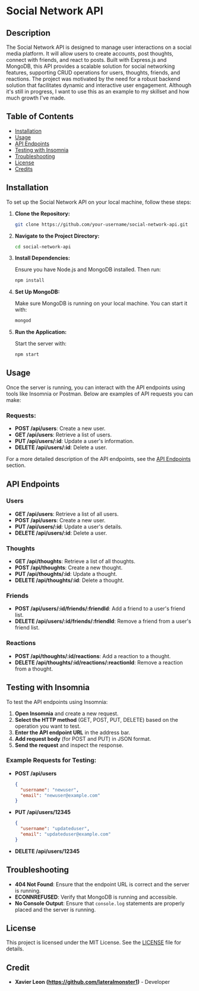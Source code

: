 # Social Network API

## Description

The Social Network API is designed to manage user interactions on a social media platform. It will allow users to create accounts, post thoughts, connect with friends, and react to posts. Built with Express.js and MongoDB, this API provides a scalable solution for social networking features, supporting CRUD operations for users, thoughts, friends, and reactions. The project was motivated by the need for a robust backend solution that facilitates dynamic and interactive user engagement.
Although it's still in progress, I want to use this as an example to my skillset and how much growth I've made.
## Table of Contents

- [Installation](#installation)
- [Usage](#usage)
- [API Endpoints](#api-endpoints)
- [Testing with Insomnia](#testing-with-insomnia)
- [Troubleshooting](#troubleshooting)
- [License](#license)
- [Credits](#credits)

## Installation

To set up the Social Network API on your local machine, follow these steps:

1. **Clone the Repository:**

    ```bash
    git clone https://github.com/your-username/social-network-api.git
    ```

2. **Navigate to the Project Directory:**

    ```bash
    cd social-network-api
    ```

3. **Install Dependencies:**

    Ensure you have Node.js and MongoDB installed. Then run:

    ```bash
    npm install
    ```

4. **Set Up MongoDB:**

    Make sure MongoDB is running on your local machine. You can start it with:

    ```bash
    mongod
    ```

5. **Run the Application:**

    Start the server with:

    ```bash
    npm start
    ```

## Usage

Once the server is running, you can interact with the API endpoints using tools like Insomnia or Postman. Below are examples of API requests you can make:

### Requests:

- **POST /api/users**: Create a new user.
- **GET /api/users**: Retrieve a list of users.
- **PUT /api/users/:id**: Update a user's information.
- **DELETE /api/users/:id**: Delete a user.

For a more detailed description of the API endpoints, see the [API Endpoints](#api-endpoints) section.

## API Endpoints

### Users

- **GET /api/users**: Retrieve a list of all users.
- **POST /api/users**: Create a new user.
- **PUT /api/users/:id**: Update a user's details.
- **DELETE /api/users/:id**: Delete a user.

### Thoughts

- **GET /api/thoughts**: Retrieve a list of all thoughts.
- **POST /api/thoughts**: Create a new thought.
- **PUT /api/thoughts/:id**: Update a thought.
- **DELETE /api/thoughts/:id**: Delete a thought.

### Friends

- **POST /api/users/:id/friends/:friendId**: Add a friend to a user's friend list.
- **DELETE /api/users/:id/friends/:friendId**: Remove a friend from a user's friend list.

### Reactions

- **POST /api/thoughts/:id/reactions**: Add a reaction to a thought.
- **DELETE /api/thoughts/:id/reactions/:reactionId**: Remove a reaction from a thought.

## Testing with Insomnia

To test the API endpoints using Insomnia:

1. **Open Insomnia** and create a new request.
2. **Select the HTTP method** (GET, POST, PUT, DELETE) based on the operation you want to test.
3. **Enter the API endpoint URL** in the address bar.
4. **Add request body** (for POST and PUT) in JSON format.
5. **Send the request** and inspect the response.

### Example Requests for Testing:

- **POST /api/users**

    ```json
    {
      "username": "newuser",
      "email": "newuser@example.com"
    }
    ```

- **PUT /api/users/12345**

    ```json
    {
      "username": "updateduser",
      "email": "updateduser@example.com"
    }
    ```

- **DELETE /api/users/12345**

## Troubleshooting

- **404 Not Found**: Ensure that the endpoint URL is correct and the server is running.
- **ECONNREFUSED**: Verify that MongoDB is running and accessible.
- **No Console Output**: Ensure that `console.log` statements are properly placed and the server is running.

## License

This project is licensed under the MIT License. See the [LICENSE](LICENSE) file for details.

## Credit

- **Xavier Leon (https://github.com/lateralmonster1)** - Developer

